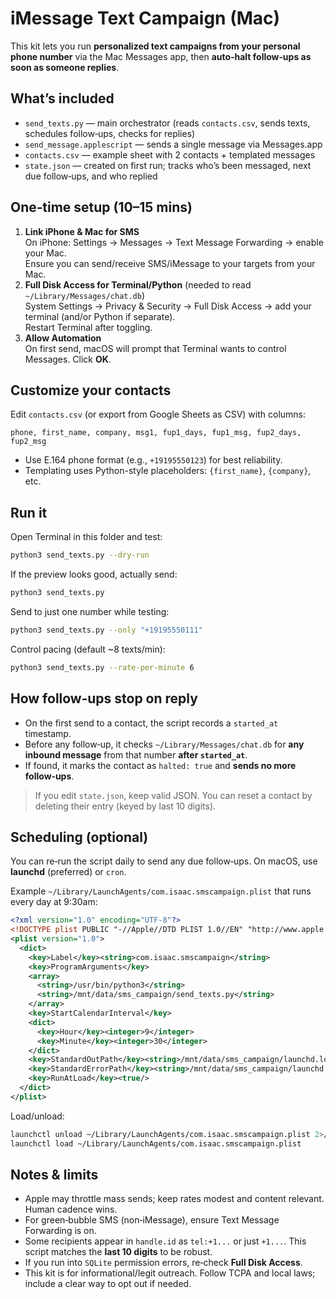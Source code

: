 
# iMessage Text Campaign (Mac)

This kit lets you run **personalized text campaigns from your personal phone number** via the Mac Messages app, then **auto‑halt follow‑ups as soon as someone replies**.

## What’s included
- `send_texts.py` — main orchestrator (reads `contacts.csv`, sends texts, schedules follow‑ups, checks for replies)
- `send_message.applescript` — sends a single message via Messages.app
- `contacts.csv` — example sheet with 2 contacts + templated messages
- `state.json` — created on first run; tracks who’s been messaged, next due follow‑ups, and who replied

## One‑time setup (10–15 mins)
1. **Link iPhone & Mac for SMS**  
   On iPhone: Settings → Messages → Text Message Forwarding → enable your Mac.  
   Ensure you can send/receive SMS/iMessage to your targets from your Mac.
2. **Full Disk Access for Terminal/Python** (needed to read `~/Library/Messages/chat.db`)  
   System Settings → Privacy & Security → Full Disk Access → add your terminal (and/or Python if separate).  
   Restart Terminal after toggling.
3. **Allow Automation**  
   On first send, macOS will prompt that Terminal wants to control Messages. Click **OK**.

## Customize your contacts
Edit `contacts.csv` (or export from Google Sheets as CSV) with columns:
```
phone, first_name, company, msg1, fup1_days, fup1_msg, fup2_days, fup2_msg
```
- Use E.164 phone format (e.g., `+19195550123`) for best reliability.
- Templating uses Python-style placeholders: `{first_name}`, `{company}`, etc.

## Run it
Open Terminal in this folder and test:
```bash
python3 send_texts.py --dry-run
```
If the preview looks good, actually send:
```bash
python3 send_texts.py
```
Send to just one number while testing:
```bash
python3 send_texts.py --only "+19195550111"
```

Control pacing (default ~8 texts/min):
```bash
python3 send_texts.py --rate-per-minute 6
```

## How follow‑ups stop on reply
- On the first send to a contact, the script records a `started_at` timestamp.
- Before any follow‑up, it checks `~/Library/Messages/chat.db` for **any inbound message** from that number **after `started_at`**.
- If found, it marks the contact as `halted: true` and **sends no more follow‑ups**.

> If you edit `state.json`, keep valid JSON. You can reset a contact by deleting their entry (keyed by last 10 digits).

## Scheduling (optional)
You can re‑run the script daily to send any due follow‑ups. On macOS, use **launchd** (preferred) or `cron`.

Example `~/Library/LaunchAgents/com.isaac.smscampaign.plist` that runs every day at 9:30am:
```xml
<?xml version="1.0" encoding="UTF-8"?>
<!DOCTYPE plist PUBLIC "-//Apple//DTD PLIST 1.0//EN" "http://www.apple.com/DTDs/PropertyList-1.0.dtd">
<plist version="1.0">
  <dict>
    <key>Label</key><string>com.isaac.smscampaign</string>
    <key>ProgramArguments</key>
    <array>
      <string>/usr/bin/python3</string>
      <string>/mnt/data/sms_campaign/send_texts.py</string>
    </array>
    <key>StartCalendarInterval</key>
    <dict>
      <key>Hour</key><integer>9</integer>
      <key>Minute</key><integer>30</integer>
    </dict>
    <key>StandardOutPath</key><string>/mnt/data/sms_campaign/launchd.log</string>
    <key>StandardErrorPath</key><string>/mnt/data/sms_campaign/launchd.err</string>
    <key>RunAtLoad</key><true/>
  </dict>
</plist>
```
Load/unload:
```bash
launchctl unload ~/Library/LaunchAgents/com.isaac.smscampaign.plist 2>/dev/null || true
launchctl load ~/Library/LaunchAgents/com.isaac.smscampaign.plist
```

## Notes & limits
- Apple may throttle mass sends; keep rates modest and content relevant. Human cadence wins.
- For green‑bubble SMS (non‑iMessage), ensure Text Message Forwarding is on.
- Some recipients appear in `handle.id` as `tel:+1...` or just `+1...`. This script matches the **last 10 digits** to be robust.
- If you run into `SQLite` permission errors, re‑check **Full Disk Access**.
- This kit is for informational/legit outreach. Follow TCPA and local laws; include a clear way to opt out if needed.

